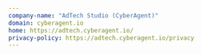 ```yaml
---
company-name: "AdTech Studio (CyberAgent)"
domain: cyberagent.io
home: https://adtech.cyberagent.io/
privacy-policy: https://adtech.cyberagent.io/privacy
---
```





